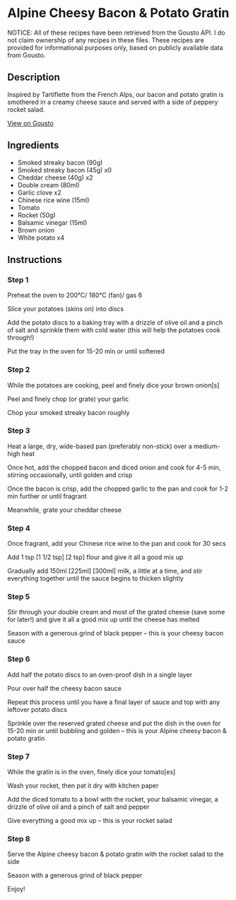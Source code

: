# Alpine Cheesy Bacon & Potato Gratin

NOTICE: All of these recipes have been retrieved from the Gousto API. I do not claim ownership of any recipes in these files. These recipes are provided for informational purposes only, based on publicly available data from Gousto.

## Description

Inspired by Tartiflette from the French Alps, our bacon and potato gratin is smothered in a creamy cheese sauce and served with a side of peppery rocket salad.

[View on Gousto](https://www.gousto.co.uk/recipes/cookbook/alpine-cheesy-bacon-potato-gratin)

## Ingredients

- Smoked streaky bacon (90g)
- Smoked streaky bacon (45g) x0
- Cheddar cheese (40g) x2
- Double cream (80ml)
- Garlic clove x2
- Chinese rice wine (15ml)
- Tomato
- Rocket (50g)
- Balsamic vinegar (15ml)
- Brown onion
- White potato x4

## Instructions


### Step 1

Preheat the oven to 200°C/ 180°C (fan)/ gas 6

Slice your potatoes (skins on) into discs

Add the potato discs to a baking tray with a drizzle of olive oil and a pinch of salt and sprinkle them with cold water (this will help the potatoes cook through!)

Put the tray in the oven for 15-20 min or until softened


### Step 2

While the potatoes are cooking, peel and finely dice your brown onion[s]

Peel and finely chop (or grate) your garlic

Chop your smoked streaky bacon roughly


### Step 3

Heat a large, dry, wide-based pan (preferably non-stick) over a medium-high heat

Once hot, add the chopped bacon and diced onion and cook for 4-5 min, stirring occasionally, until golden and crisp

Once the bacon is crisp, add the chopped garlic to the pan and cook for 1-2 min further or until fragrant

Meanwhile, grate your cheddar cheese


### Step 4

Once fragrant, add your Chinese rice wine to the pan and cook for 30 secs

Add 1 tsp <span class="text-purple">[1 1/2 tsp] </span><span class="text-danger">[2 tsp]</span> flour and give it all a good mix up

Gradually add 150ml <span class="text-purple">[225ml]</span> <span class="text-danger">[300ml] </span>milk, a little at a time, and stir everything together until the sauce begins to thicken slightly


### Step 5

Stir through your double cream and most of the grated cheese (save some for later!) and give it all a good mix up until the cheese has melted

Season with a generous grind of black pepper – this is your cheesy bacon sauce


### Step 6

Add half the potato discs to an oven-proof dish in a single layer

Pour over half the cheesy bacon sauce

Repeat this process until you have a final layer of sauce and top with any leftover potato discs

Sprinkle over the reserved grated cheese and put the dish in the oven for 15-20 min or until bubbling and golden – this is your Alpine cheesy bacon & potato gratin


### Step 7

While the gratin is in the oven, finely dice your tomato[es]

Wash your rocket, then pat it dry with kitchen paper

Add the diced tomato to a bowl with the rocket, your balsamic vinegar, a drizzle of olive oil and a pinch of salt and pepper

Give everything a good mix up – this is your rocket salad

### Step 8

Serve the Alpine cheesy bacon & potato gratin with the rocket salad to the side

Season with a generous grind of black pepper

Enjoy!

